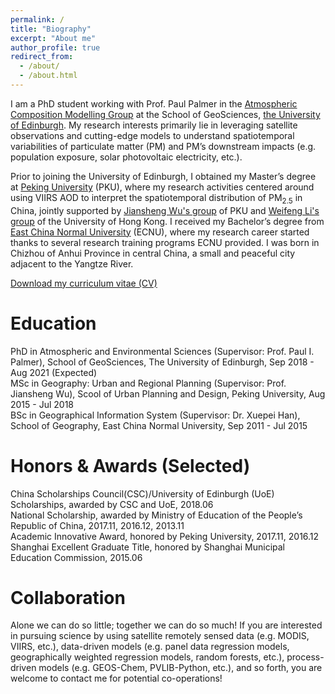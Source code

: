 ```yaml
---
permalink: /
title: "Biography"
excerpt: "About me"
author_profile: true
redirect_from: 
  - /about/
  - /about.html
---
```


I am a PhD student working with Prof. Paul Palmer in the [Atmospheric Composition Modelling Group](http://www.palmergroup.org/) at the School of GeoSciences, [the University of Edinburgh](https://www.ed.ac.uk/). My research interests primarily lie in leveraging satellite observations and cutting-edge models to understand spatiotemporal variabilities of particulate matter (PM) and PM’s downstream impacts (e.g. population exposure, solar photovoltaic electricity, etc.).

Prior to joining the University of Edinburgh, I obtained my Master’s degree at [Peking University](https://www.pku.edu.cn/) (PKU), where my research activities centered around using VIIRS AOD to interpret the spatiotemporal distribution of PM<sub>2.5</sub> in China, jointly supported by [Jiansheng Wu's group](http://web.pkusz.edu.cn/wujs) of PKU and [Weifeng Li's group](http://fac.arch.hku.hk/upad/wfli/) of the University of Hong Kong. I received my Bachelor’s degree from [East China Normal University](https://www.ecnu.edu.cn/) (ECNU), where my research career started thanks to several research training programs ECNU provided. I was born in Chizhou of Anhui Province in central China, a small and peaceful city adjacent to the Yangtze River.

[Download my curriculum vitae (CV)](https://feiyao-edinburgh.github.io/files/FeiCV.pdf)

Education
======
PhD in Atmospheric and Environmental Sciences (Supervisor: Prof. Paul I. Palmer), School of GeoSciences, The University of Edinburgh, Sep 2018 - Aug 2021 (Expected)<br/>
MSc in Geography: Urban and Regional Planning (Supervisor: Prof. Jiansheng Wu), Scool of Urban Planning and Design, Peking University, Aug 2015 - Jul 2018<br/>
BSc in Geographical Information System (Supervisor: Dr. Xuepei Han), School of Geography, East China Normal University, Sep 2011 - Jul 2015

Honors & Awards (Selected)
======
China Scholarships Council(CSC)/University of Edinburgh (UoE) Scholarships, awarded by CSC and UoE, 2018.06<br/>
National Scholarship, awarded by Ministry of Education of the People’s Republic of China, 2017.11, 2016.12, 2013.11<br/>
Academic Innovative Award, honored by Peking University, 2017.11, 2016.12<br/>
Shanghai Excellent Graduate Title, honored by Shanghai Municipal Education Commission, 2015.06

Collaboration
======
Alone we can do so little; together we can do so much! If you are interested in pursuing science by using satellite remotely sensed data (e.g. MODIS, VIIRS, etc.), data-driven models (e.g. panel data regression models, geographically weighted regression models, random forests, etc.), process-driven models (e.g. GEOS-Chem, PVLIB-Python, etc.), and so forth, you are welcome to contact me for potential co-operations!

